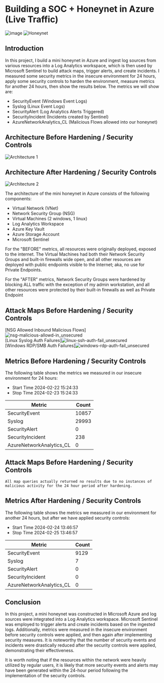 # Building a SOC + Honeynet in Azure (Live Traffic)
![image](https://github.com/JordanDanielWest/Cloud-SOC/assets/96628562/d1d7963a-a545-4e47-9aa6-890c72e71eee)
![Honeynet](https://github.com/JordanDanielWest/Cloud-SOC/assets/96628562/e35e6ea8-5f1e-47ea-8afd-f3b995c84a27)



## Introduction

In this project, I build a mini honeynet in Azure and ingest log sources from various resources into a Log Analytics workspace, which is then used by Microsoft Sentinel to build attack maps, trigger alerts, and create incidents. I measured some security metrics in the insecure environment for 24 hours, apply some security controls to harden the environment, measure metrics for another 24 hours, then show the results below. The metrics we will show are:

- SecurityEvent (Windows Event Logs)
- Syslog (Linux Event Logs)
- SecurityAlert (Log Analytics Alerts Triggered)
- SecurityIncident (Incidents created by Sentinel)
- AzureNetworkAnalytics_CL (Malicious Flows allowed into our honeynet)

## Architecture Before Hardening / Security Controls
![Architecture 1](https://github.com/JordanDanielWest/Cloud-SOC/assets/96628562/8ead223d-1ca8-4de3-aa83-1d7e5175b74d)


## Architecture After Hardening / Security Controls
![Architecture 2](https://github.com/JordanDanielWest/Cloud-SOC/assets/96628562/d004351a-b8fd-4fba-a6b0-653338f9d47a)


The architecture of the mini honeynet in Azure consists of the following components:

- Virtual Network (VNet)
- Network Security Group (NSG)
- Virtual Machines (2 windows, 1 linux)
- Log Analytics Workspace
- Azure Key Vault
- Azure Storage Account
- Microsoft Sentinel

For the "BEFORE" metrics, all resources were originally deployed, exposed to the internet. The Virtual Machines had both their Network Security Groups and built-in firewalls wide open, and all other resources are deployed with public endpoints visible to the Internet; aka, no use for Private Endpoints.

For the "AFTER" metrics, Network Security Groups were hardened by blocking ALL traffic with the exception of my admin workstation, and all other resources were protected by their built-in firewalls as well as Private Endpoint

## Attack Maps Before Hardening / Security Controls
[NSG Allowed Inbound Malicious Flows]![nsg-malicious-allowd-in_unsecured](https://github.com/JordanDanielWest/Cloud-SOC/assets/96628562/79cc536d-03e5-4a7e-a8c9-7a923ea5e391)
<br>
[Linux Syslog Auth Failures]![linux-ssh-auth-fail_unsecured](https://github.com/JordanDanielWest/Cloud-SOC/assets/96628562/0a54e93e-359e-425f-888d-a5800c64b723)
<br>
[Windows RDP/SMB Auth Failures]![windows-rdp-auth-fail_unsecured](https://github.com/JordanDanielWest/Cloud-SOC/assets/96628562/1d8d85c9-f138-420c-86f9-0814b9fb8c6f)
<br>

## Metrics Before Hardening / Security Controls

The following table shows the metrics we measured in our insecure environment for 24 hours:
- Start Time 2024-02-22 15:24:33
- Stop Time 2024-02-23 15:24:33

| Metric                   | Count
| ------------------------ | -----
| SecurityEvent            | 10857
| Syslog                   | 29993
| SecurityAlert            | 0
| SecurityIncident         | 238
| AzureNetworkAnalytics_CL | 0

## Attack Maps Before Hardening / Security Controls

```All map queries actually returned no results due to no instances of malicious activity for the 24 hour period after hardening.```

## Metrics After Hardening / Security Controls

The following table shows the metrics we measured in our environment for another 24 hours, but after we have applied security controls:
- Start Time 2024-02-24 13:46:57
- Stop Time	2024-02-25 13:46:57

| Metric                   | Count
| ------------------------ | -----
| SecurityEvent            | 9129
| Syslog                   | 7
| SecurityAlert            | 0
| SecurityIncident         | 0
| AzureNetworkAnalytics_CL | 0

## Conclusion

In this project, a mini honeynet was constructed in Microsoft Azure and log sources were integrated into a Log Analytics workspace. Microsoft Sentinel was employed to trigger alerts and create incidents based on the ingested logs. Additionally, metrics were measured in the insecure environment before security controls were applied, and then again after implementing security measures. It is noteworthy that the number of security events and incidents were drastically reduced after the security controls were applied, demonstrating their effectiveness.

It is worth noting that if the resources within the network were heavily utilized by regular users, it is likely that more security events and alerts may have been generated within the 24-hour period following the implementation of the security controls.
